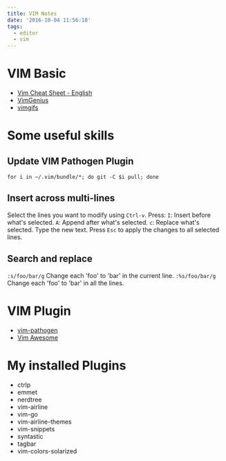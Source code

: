 ```yaml
---
title: VIM Notes
date: '2016-10-04 11:56:18'
tags:
  - editor
  - vim
---
```


# VIM Basic

- [Vim Cheat Sheet - English][&1]
- [VimGenius][&2]
- [vimgifs][&3]

# Some useful skills

## Update VIM Pathogen Plugin
`for i in ~/.vim/bundle/*; do git -C $i pull; done`

## Insert across multi-lines

Select the lines you want to modify using `Ctrl-v`. Press: `I`: Insert before what's selected. `A`: Append after what's selected. `c`: Replace what's selected. Type the new text. Press `Esc` to apply the changes to all selected lines.

## Search and replace

`:s/foo/bar/g` Change each 'foo' to 'bar' in the current line. `:%s/foo/bar/g` Change each 'foo' to 'bar' in all the lines.

# VIM Plugin

- [vim-pathogen][&4]
- [Vim Awesome][&5]

# My installed Plugins

- ctrlp
- emmet
- nerdtree
- vim-airline
- vim-go
- vim-airline-themes
- vim-snippets
- syntastic
- tagbar
- vim-colors-solarized

[&1]: http://vim.rtorr.com/
[&2]: http://vimgenius.com/
[&3]: https://vimgifs.com/
[&4]: https://github.com/tpope/vim-pathogen
[&5]: http://vimawesome.com/
